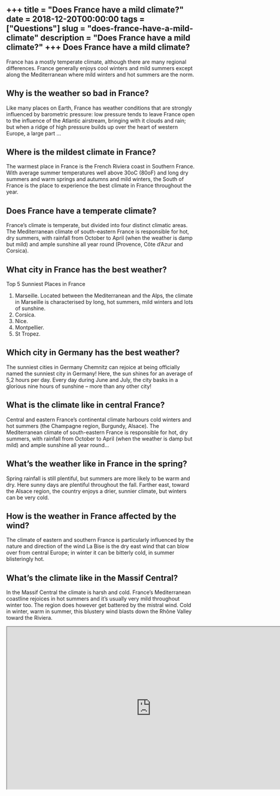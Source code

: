 +++
title = "Does France have a mild climate?"
date = 2018-12-20T00:00:00
tags = ["Questions"]
slug = "does-france-have-a-mild-climate"
description = "Does France have a mild climate?"
+++
Does France have a mild climate?
--------------------------------

France has a mostly temperate climate, although there are many regional differences. France generally enjoys cool winters and mild summers except along the Mediterranean where mild winters and hot summers are the norm.

Why is the weather so bad in France?
------------------------------------

Like many places on Earth, France has weather conditions that are strongly influenced by barometric pressure: low pressure tends to leave France open to the influence of the Atlantic airstream, bringing with it clouds and rain; but when a ridge of high pressure builds up over the heart of western Europe, a large part …

Where is the mildest climate in France?
---------------------------------------

The warmest place in France is the French Riviera coast in Southern France. With average summer temperatures well above 30oC (80oF) and long dry summers and warm springs and autumns and mild winters, the South of France is the place to experience the best climate in France throughout the year.

Does France have a temperate climate?
-------------------------------------

France’s climate is temperate, but divided into four distinct climatic areas. The Mediterranean climate of south-eastern France is responsible for hot, dry summers, with rainfall from October to April (when the weather is damp but mild) and ample sunshine all year round (Provence, Côte d’Azur and Corsica).

What city in France has the best weather?
-----------------------------------------

Top 5 Sunniest Places in France

1. Marseille. Located between the Mediterranean and the Alps, the climate in Marseille is characterised by long, hot summers, mild winters and lots of sunshine.
2. Corsica.
3. Nice.
4. Montpellier.
5. St Tropez.

Which city in Germany has the best weather?
-------------------------------------------

The sunniest cities in Germany Chemnitz can rejoice at being officially named the sunniest city in Germany! Here, the sun shines for an average of 5,2 hours per day. Every day during June and July, the city basks in a glorious nine hours of sunshine – more than any other city!

What is the climate like in central France?
-------------------------------------------

Central and eastern France’s continental climate harbours cold winters and hot summers (the Champagne region, Burgundy, Alsace). The Mediterranean climate of south-eastern France is responsible for hot, dry summers, with rainfall from October to April (when the weather is damp but mild) and ample sunshine all year round…

What’s the weather like in France in the spring?
------------------------------------------------

Spring rainfall is still plentiful, but summers are more likely to be warm and dry. Here sunny days are plentiful throughout the fall. Farther east, toward the Alsace region, the country enjoys a drier, sunnier climate, but winters can be very cold.

How is the weather in France affected by the wind?
--------------------------------------------------

The climate of eastern and southern France is particularly influenced by the nature and direction of the wind La Bise is the dry east wind that can blow over from central Europe; in winter it can be bitterly cold, in summer blisteringly hot.

What’s the climate like in the Massif Central?
----------------------------------------------

In the Massif Central the climate is harsh and cold. France’s Mediterranean coastline rejoices in hot summers and it’s usually very mild throughout winter too. The region does however get battered by the mistral wind. Cold in winter, warm in summer, this blustery wind blasts down the Rhône Valley toward the Riviera.

<iframe allow="accelerometer; autoplay; clipboard-write; encrypted-media; gyroscope; picture-in-picture" allowfullscreen="" class="__youtube_prefs__  epyt-is-override  no-lazyload" data-no-lazy="1" data-origheight="433" data-origwidth="770" data-skipgform_ajax_framebjll="" height="433" id="_ytid_31013" loading="lazy" src="https://www.youtube.com/embed/Bgci7ACtkmM?enablejsapi=1&autoplay=0&cc_load_policy=0&cc_lang_pref=&iv_load_policy=1&loop=0&modestbranding=0&rel=1&fs=1&playsinline=0&autohide=2&theme=dark&color=red&controls=1&" title="YouTube player" width="770"></iframe>